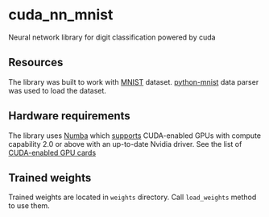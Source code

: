 # cuda_nn_mnist

Neural network library for digit classification powered by cuda

## Resources
The library was built to work with [MNIST](http://yann.lecun.com/exdb/mnist/) dataset.
[python-mnist](https://pypi.org/project/python-mnist/) data parser was used to load the dataset.

## Hardware requirements
The library uses [Numba](https://numba.readthedocs.io/en/stable/cuda/index.html) which
[supports](http://numba.pydata.org/numba-doc/latest/cuda/overview.html#supported-gpus)
CUDA-enabled GPUs with compute capability 2.0 or above with an up-to-date Nvidia driver.
See the list of [CUDA-enabled GPU cards](https://developer.nvidia.com/cuda-gpus)

## Trained weights
Trained weights are located in `weights` directory. Call `load_weights` method to use them.
